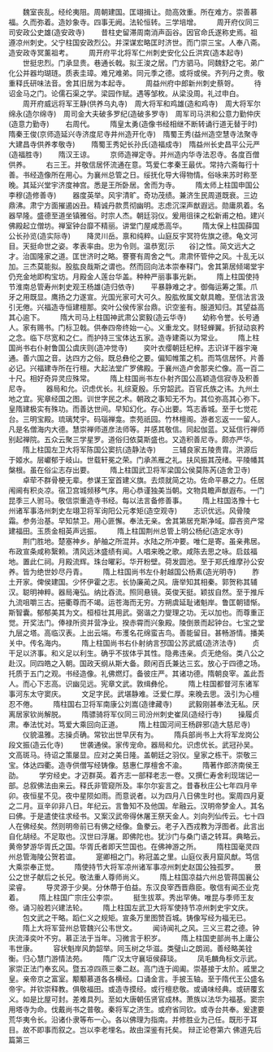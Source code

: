 <!-- { "loadSidebar": true } -->
　　魏室丧乱。经纶夷阻。周朝建国。匡翊揖让。勋高效重。所在难方。崇善慕福。久而弥着。造妙象寺。四事无阙。法轮恒转。三学培增。
　　周开府仪同三司安政公史雄(造安政寺)
　　昔柱史留滞周南消声函谷。因官命氏遂称史焉。祖遵凉州刺史。父宁柱国安政烈公。并深谋宏略匡时济世。而门崇三宝。人奉八斋。造安政寺冥薰祖考。
　　周开府平北将军仁州刺史安化公丘洪宾(造本起寺)
　　世挺忠烈。门承显贵。巷通长戟。拟王浚之居。门方驷马。同魏舒之宅。弟广化公并器均瑚琏。质表圭璋。难兄难弟。同元季之德。或将或侯。齐列丹之贵。敬重释氏研味法音。舍其旧居为本起寺。
　　周益州府中郎新州刺史蔡哿。
　　待诏金马之门。论儒石渠之学。梁园作赋。遇等邹枚。从梁没周。礼过申白。
　　周开府威远将军王静(供养乌丸寺)　周大将军和鸡雄(造和鸡寺)　周大将军尔绵永(造尔绵寺)　周司金大夫破多罗纪(造破多罗寺)　周军司马洪和公意力勤仲庆(造意力勤寺)
　　右周代。
　　隋皇太勇(造像书经相继不断转诵行道无替于时)　隋秦王俊(京师造延兴寺济度尼寺井州造开化寺)　隋蜀王秀(益州造空慧寺法聚寺大建昌寺供养孝敬寺)
　　隋蜀王秀妃长孙氏(造福成寺)　隋益州长史昌平公元严(造福胜寺)
　　隋汉王谅。
　　京师造禅定寺。并州造内华寺法忍寺。各度百僧供养。
　　右三王。并敬信居怀流通在意。笃爱仁孝秦王最优。常持六斋每行十善。书经造像所在用心。为襄州总管之日。绥抚化导大得物情。俗咏来苏时称至晚。其延兴堂宇济度神宫。悉是王所卧居。舍而为寺。
　　隋太师上柱国申国公李穆(造修善寺)
　　器度英举。风宇清旷。奇功茂绩。兼济生民周道既衰。三边鼎沸。肃宁方面摧遏凶丑。精诚丹款贯彻幽明。志虑沉深声猷遐远。勋庸夙着。名器早隆。盛德至道坐镇雅俗。时宗人杰。朝廷羽仪。爰用徂徕之松新甫之柏。建兴佛殿起立僧坊。禅室钟台靡不精丽。讲堂门屋咸悉高华。
　　隋太保上柱国薛国公长孙览(造实际寺)
　　降灵川岳。禀和纯粹。山庭反宇冥符佐旗之德。龟文河目。天挺命世之姿。孝表率由。忠为令则。温恭宽[示　　谷]之性。简文远大之才。治国隆家之道。匡世济时之略。謇謇有周舍之气。肃肃怀管仲之风。十乱无以加。三杰莫能拟。股肱良哉斯之谓也。然而回向法本崇奉释门。舍其第居倾竭堂宇仍充金地即构宝坊。月殿金人莲台华盖。种种严丽事事光新。
　　隋上柱国使持节淮南总管寿州刺史观王杨雄(造归依寺)
　　平暴静难之才。御侮运筹之策。爪牙之用既显。鹰扬之力遂宣。光国光家可大可久。股肱攸属文献具瞻。至信法言汲引无倦。兴福造寺恒建檀那。奕叶公侯传家台鼎。识空鉴有。服道知归。其望益高其心逾下。
　　隋大司马上柱国神武肃公窦毅(造云华寺)
　　幼称令誉。长号通人。家有赐书。门标卫戟。供奉四帝终始一心。义重龙文。财轻蝉翼。折狱动哀矜之念。临下尽宽和之仁。而护持三宝体达五家。造寺建斋以为常业。
　　隋上柱国尚书右仆射鲁国公虞庆则(造冲觉寺)
　　奕叶衣缨朝廷杞梓。志识详干器宇淹通。善六国之音。达四方之俗。既总彝伦之要。偏知帷策之机。而笃信居怀。片善必记。兴福建寺所在行檀。大起法堂广罗佛殿。于襄州造卢舍那夹纻像。高一百二十尺。相好奇异灵应殊常。
　　隋上柱国尚书左仆射齐国公高颖造信寂寺及积善尼寺。
　　器局和允。识虑优长。礼综夏殷。乐穷韶武。百官氏族之讳。九州土地之宜。宪章经国之图。训世字民之术。朝政之事知无不为。其位弥高其心弥下。皇隋建极实有殊功。而善达世间。早知幻化。存心出要。笃志香城。至于七觉花台。三明宝殿。琉璃梵宇。码瑙禅龛。柰苑祇园。竹林檀阁。游者忘返一一留人。凡是名僧海内大德。慧崇禅师道彦法师等。并感其敬信。同起伽蓝。又延信行禅师别起禅院。五众云聚三学星罗。道俗归依莫斯盛也。又造积善尼寺。颇亦严华。
　　隋上柱国左卫大将军陈国公窦抗(造静法寺)
　　三辅良家五陵贵胄。洪源后于姬水。层巘郁于岐山。世载轩冕之荣。门承羔雁之礼。扶风振其茂绪。平陵幡其槃根。虽在俗尘志存出要。
　　隋上柱国武卫将军梁国公侯莫陈芮(造舍卫寺)
　　卓荦不群骨梗无辈。参谋王室首建义旗。去烦就简之功。佐命平暴之力。任居闱阃有积炎凉。宿卫宫城频移气序。用心恭谨独美当朝。文物具瞻声猷遐布。一门昆季三人驸马。敬信崇重造寺书经。每以法言备修善事。
　　隋上柱国洛豫十七州诸军事洛州刺史左翊卫将军询阳公元孝矩(造空观寺)
　　志识优远。风骨陵霜。参务治基。早知禁卫。用心匪懈。奉法无亲。舍其第居充斯净域。靡吝资产常建福田。玉质金相英声远振。
　　隋上柱国荆州总管上明公杨纪(造定水寺)
　　荆门胜地。楚塞神乡。舻舳之所混并。水陆之所冲要。唯仁是寄。虽亲弗居。布政宣条咸称繄赖。清风远沐盛绩有闻。人唱来晚之歌。咸陈去思之咏。启兹福地。置此仁祠。月殿流辉。珠台曜彩。华开粉壁。荷发圆池。至于郑氏维摩孙公安养。皆为绝世妙尽丹青。
　　隋上柱国尚书左仆射越国公杨素(造光明寺)
　　胙土开家。俾侯建国。少怀伊霍之志。长协廉蔺之风。唐举知其相秦。郭贺称其辅汉。聪明神粹。器局淹弘。纳比吞流。照同悬镜。英俊天挺。颖拔自然。至于推斥九流咀嚼三古。挹衢尊而不竭。运苍海而无穷。方朔虞延耻诸魁岸。鲁匡朝错惭。斯智囊。郁郁美其为文。桓桓壮其用武。弼谐之力燮理之功。无以加也。而尊重正觉。开奖法门。俸禄所资并营净业。揆赤霄而兴象殿。陵倒景而起钟台。七宝之堂九层之塔。高临汉表。上出云端。布濩名花绵蛮吉鸟。善能留目。甚畅游情。播美关中。传名海内。
　　隋上柱国尚书右仆射纳言邳国公苏武威(造济法寺)
　　贞干足以济事。和义足以利生。确乎不拔体乎其性。隐弗违亲。贞无绝俗。类八公之赴汉。同四皓之入朝。国政天纲从斯大备。颇闲百氏兼达三玄。放心于四德之场。托质于五门之观。书经造像。礼佛燃灯。备彼庄严。其诸功德。隋朝良宰。盖此吾人。而心下志高。识幽见远。宪章文武。敦缉彝伦。
　　隋上柱国都督河东诸军事河东太守窦庆。
　　文足字民。武堪静难。泛爱仁厚。来晚去思。汲引为心檀忍不倦。
　　隋柱国右卫将军南康公刘嵩(造律藏寺)
　　武毅刚甚奉法无私。厌离居家钦尚解脱。
　　隋骠骑将军仪同三司汾州刺史崔凤(造经行寺)
　　操履贞肃。奉法忧对。笃爱大乘回向正道。
　　隋上柱国河间王杨辟邪(造大慈尼寺)
　　仪貌温雅。志操贞确。常钦出世早厌有为。
　　隋兵部尚书上大将军龙岗公段文振(造云化寺)
　　世袭通侯。家传宠命。器局和允。识虑优长。武冠孙吴。文高斑马。待诏之策屡显。应对之美日隆。盖朝廷之羽仪。皇家之栋干。崇敬三宝。体达四衢。造寺供僧写经铸像。慈惠仁厚檀舍不渝。
　　隋著作郎济南侯王劭。
　　学穷经史。才迈群英。着齐志一部释老志一卷。又撰仁寿舍利现瑞记一部。总叙佛法由来云。释氏非管窥所及。率尔尔妄言之。昔春秋庄公七年四月辛卯。夜恒星不见。夜中星陨如雨。而意说者。以为四月八日佛生时也。案周四月夏之二月。亘辛卯非八日。年纪云。言鲁知不及他国。牟融云。汉明帝梦金人。其名曰佛。于是遣使往求经书。又案汉武帝得休屠王祭天金人。刘向列仙传云。七十四人在佛经矣。然则明帝前已有佛之经像。鱼豢云。老子入西戎教为浮图者。此言出自化胡经。不足取也。汉世曰浮屠。即佛陀也。犹沙门与桑门语之转耳。典略云。黄帝梦游华胥氏之国。华胥氏者即天竺国也。在佛神游之所。
　　隋柱国毫灵四州总管海陵公贺若谊。
　　寔卿相之门。称冠盖之里。山庭仪表月窟风猷。笃信大乘崇奉正觉。
　　隋使持节大将军凉州诸军事凉州刺史赵国公独孤罗。
　　景公之世子献后之长兄。敬法重人尊师尚义。
　　隋上柱国凉益六州总管蒋国襄公梁睿。
　　导灵源于少昊。分休蔕于伯益。东汉良宰西晋鼎臣。敬信有闻丕业克着。
　　隋上柱国广宗庄公李崇。
　　挺生拔萃。秀出罕俦。唯昆与季师王友帝。诵习般若兴建法轮。
　　隋上柱国左武卫大将军使持节凉州刺史宇文庆。
　　包文武之干略。蹈仁义之规矩。宣条万里图赞百城。铸像写经为福无已。
　　隋上大将军营州总管魏兴公韦世文。
　　闻诗闻礼之风。三义三君之德。钟庆流泽奕叶不穷。慕正法于当年。习微言于积岁。
　　隋上柱国吏部尚书上庸公韦世康。
　　容状魁岸风韵韶举。同玉树之华滋。类璧山之朗润。善经略美铨衡。归心慧门游情法苑。
　　隋广汉太守襄垣侯薛琰。
　　凤毛麟角标文示武。家崇正法门奉玄风。暨五凉四燕三秦二赵。高门连于阊阖。崇基接于太阶。戚里之皇。亲帝京之富室。颙颙慕道各各横经。口诵金言。手披玉轴。至于隋代王公盛名帝宇。并钦崇释教。俱敬福田。或造寺摸经。或行檀悲敬。或诵味经典。或研覆玄义。如是比屋可封。差难具列。至如大唐朝伍贤官成林。萧族以法华为福基。窦宗用塔寺为命。伐戴尚书之普敬。秦将军之济生。或府省同钦。或寺台共奉。爰逮要荒华夷令长。沿诸仆隶等布一心。各以佛理为指南。并修胜业为己任。既形于耳目。故不即事而叙之。岂以李老埋名。故由深鉴有托矣。
辩正论卷第六
佛道先后篇第三

